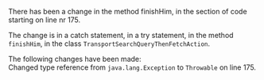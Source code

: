 There has been a change in the method finishHim, in the section of code starting on line nr 175.
  
The change is in a catch statement, in a try statement, in the method ```finishHim```, in the class ```TransportSearchQueryThenFetchAction```.
  
The following changes have been made:  
Changed type reference from ```java.lang.Exception``` to ```Throwable``` on line 175.  
